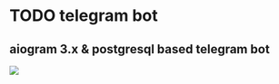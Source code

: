 # TODO telegram bot
## aiogram 3.x & postgresql based telegram bot

[![](https://mermaid.ink/img/pako:eNpdkEGPwiAQhf8KmRMm9Q_0sMlqVw_Gk54Ml0kZW1IYGjqNMcb_vkj1sMuBkPe-N8B7QBstQQ1dwrFX58awyutb7xOROO5War3-Uht9xIEUKsFpWC3Mpjhbfc6SCsjYUSCWP-6PbtD5u-Io7upaFBd5ehPbQuz0qY83hd6X2R9zV8y9bsiT_Lt4CR6WoCW03jG9g68NKgiUAjqb__V4KQakz48zUOejxTQYMPzMHM4ST3duoZY0UwXzaFGocZjrCFBf0U9ZJeskpuNSVOmrghH5EuOHef4CYVdkug?type=png)](https://mermaid.live/edit#pako:eNpdkEGPwiAQhf8KmRMm9Q_0sMlqVw_Gk54Ml0kZW1IYGjqNMcb_vkj1sMuBkPe-N8B7QBstQQ1dwrFX58awyutb7xOROO5War3-Uht9xIEUKsFpWC3Mpjhbfc6SCsjYUSCWP-6PbtD5u-Io7upaFBd5ehPbQuz0qY83hd6X2R9zV8y9bsiT_Lt4CR6WoCW03jG9g68NKgiUAjqb__V4KQakz48zUOejxTQYMPzMHM4ST3duoZY0UwXzaFGocZjrCFBf0U9ZJeskpuNSVOmrghH5EuOHef4CYVdkug)
